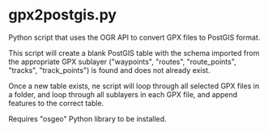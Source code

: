 # gpx2postgis.py
Python script that uses the OGR API to convert GPX files to PostGIS format.  

This script will create a blank PostGIS table with the schema imported from the appropriate GPX sublayer ("waypoints", "routes", "route_points", "tracks", "track_points") is found and does not already exist.  

Once a new table exists, ne script will loop through all selected GPX files in a folder, and loop through all sublayers in each GPX file, and append features to the correct table.

Requires "osgeo" Python library to be installed.

